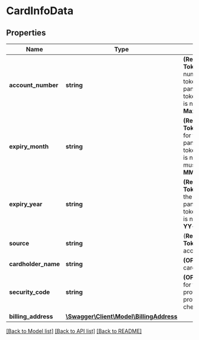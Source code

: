 # CardInfoData

## Properties
Name | Type | Description | Notes
------------ | ------------- | ------------- | -------------
**account_number** | **string** | __(Required as minimum for Tokenization)__ The account number to be encrypted for tokenization. Only supplied if panUniqueReference or tokenUniqueReferenceForPanInfo is not present.   __Min Length:9__&lt;br&gt; __Max Length:19__ | [optional] 
**expiry_month** | **string** | __(Required as minimum for Tokenization)__ The expiry month for the account. Only supplied if panUniqueReference or tokenUniqueReferenceForPanInfo is not present. Two numeric digits must be supplied. __Format: MM__&lt;br&gt; __Exact Length:2__ | [optional] 
**expiry_year** | **string** | __(Required as minimum for Tokenization)__  The expiry year for the account. Only supplied if panUniqueReference or tokenUniqueReferenceForPanInfo is not present. &lt;br&gt; __Format: YY__&lt;br&gt; __Exact Length:2__ | [optional] 
**source** | **string** | (__Required as minimum for Tokenization__)  The source of the account.   __Max Length:32__ | [optional] 
**cardholder_name** | **string** | __(OPTIONAL)__ The name of the cardholder&lt;br&gt; __Max Length:27__ | [optional] 
**security_code** | **string** | __(OPTIONAL)__ The security code for the account can optionally be provided for Tokenization. If provided, the validity will be checked.  __Max Length:3__ | [optional] 
**billing_address** | [**\Swagger\Client\Model\BillingAddress**](BillingAddress.md) |  | [optional] 

[[Back to Model list]](../README.md#documentation-for-models) [[Back to API list]](../README.md#documentation-for-api-endpoints) [[Back to README]](../README.md)


